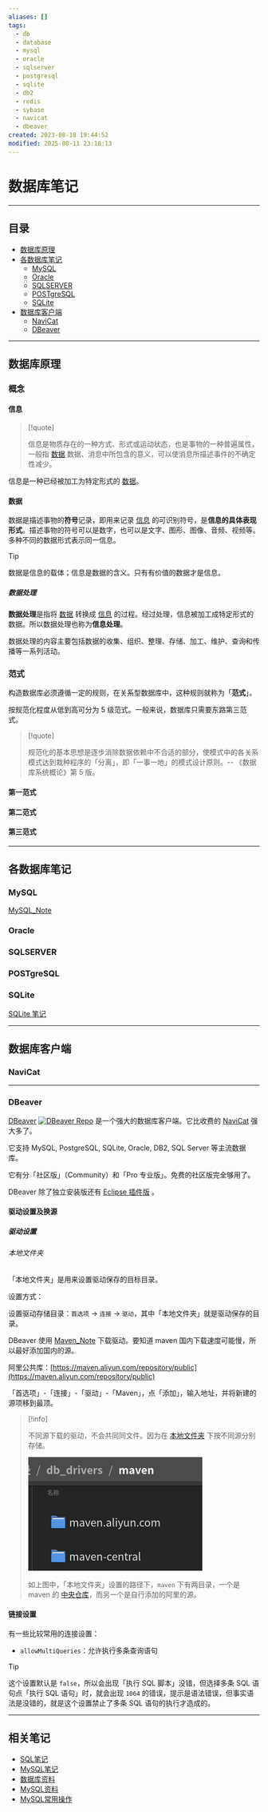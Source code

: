 ```yaml
---
aliases: []
tags:
  - db
  - database
  - mysql
  - oracle
  - sqlserver
  - postgresql
  - sqlite
  - db2
  - redis
  - sybase
  - navicat
  - dbeaver
created: 2023-08-18 19:44:52
modified: 2025-08-11 23:18:13
---
```


# 数据库笔记

---

## 目录

* [数据库原理](#数据库原理)
* [各数据库笔记](#各数据库笔记)
	* [MySQL](#MySQL)
	* [Oracle](#Oracle)
	* [SQLSERVER](#SQLSERVER)
	* [POSTgreSQL](#POSTgreSQL)
	* [SQLite](#SQLite)
* [数据库客户端](#database_client)
	* [NaviCat](#NaviCat)
	* [DBeaver](#DBeaver)

---

## 数据库原理

### 概念

#### 信息

> [!quote] 
> 
> 信息是物质存在的一种方式、形式或运动状态，也是事物的一种普遍属性，一般指 [数据](#数据) 数据、消息中所包含的意义，可以使消息所描述事件的不确定性减少。

信息是一种已经被加工为特定形式的 [数据](#数据)。

#### 数据

数据是描述事物的**符号**记录，即用来记录 [信息](#信息) 的可识别符号，是**信息的具体表现形式**。描述事物的符号可以是数字，也可以是文字、图形、图像、音频、视频等。多种不同的数据形式表示同一信息。

> [!tip] 
> 
> 数据是信息的载体；信息是数据的含义。只有有价值的数据才是信息。

##### 数据处理

**数据处理**是指将 [数据](#数据) 转换成 [信息](#信息) 的过程。经过处理，信息被加工成特定形式的数据。所以数据处理也称为**信息处理**。

数据处理的内容主要包括数据的收集、组织、整理、存储、加工、维护、查询和传播等一系列活动。

### 范式

构造数据库必须遵循一定的规则，在关系型数据库中，这种规则就称为「**范式**」。

按规范化程度从低到高可分为 5 级范式。一般来说，数据库只需要东路第三范式。

> [!quote] 
> 
> 规范化的基本思想是逐步消除数据依赖中不合适的部分，使模式中的各关系模式达到栽种程序的「分离」，即「一事一地」的模式设计原则。-- 《数据库系统概论》第 5 版。

#### 第一范式

#### 第二范式

#### 第三范式

---

## 各数据库笔记

### MySQL

[MySQL_Note](mysql/MySQL_Note.md)

### Oracle

### SQLSERVER

### POSTgreSQL

### SQLite

[SQLite 笔记](SQLite/SQLite_Note.md)

--- 

## <span id="database_client">数据库客户端</span>

### NaviCat

---

### DBeaver

[DBeaver](https://dbeaver.io/) [![DBeaver Repo](https://img.shields.io/github/stars/dbeaver/dbeaver?style=social)](https://github.com/dbeaver/dbeaver) 是一个强大的数据库客户端。它比收费的 [NaviCat](#NaviCat) 强大多了。

它支持 MySQL, PostgreSQL, SQLite, Oracle, DB2, SQL Server 等主流数据库。

它有分「社区版」（Community）和「Pro 专业版」。免费的社区版完全够用了。

DBeaver 除了独立安装版还有 [Eclipse 插件版](Java_Note.md#DBeaver) 。

#### 驱动设置及换源

##### 驱动设置

###### 本地文件夹

「本地文件夹」是用来设置驱动保存的目标目录。

设置方式：

设置驱动存储目录：`首选项` -> `连接` -> `驱动`，其中「本地文件夹」就是驱动保存的目录。

DBeaver 使用 [Maven_Note](../Java/Maven/Maven_Note.md) 下载驱动。要知道 maven 国内下载速度可能慢，所以最好添加国内的源。

阿里公共库：[https://maven.aliyun.com/repository/public](https://maven.aliyun.com/repository/public)

「首选项」-「连接」-「驱动」-「Maven」，点「添加」，输入地址，并将新建的源项移到最顶。

> [!info]
> 
> 不同源下载的驱动，不会共同同文件。因为在 [本地文件夹](#本地文件夹) 下按不同源分别存储。
>
> ![DBeaver driver 1](./DataBase_Note.assets/DBeaver_driver_d_1.png)
> 
> 如上图中，「本地文件夹」设置的路径下，`maven` 下有两目录，一个是 maven 的 [中央仓库](../Java/Maven/Maven_Note.md#中央仓库)，而另一个是自行添加的阿里的源。

#### 链接设置

有一些比较常用的连接设置：

* `allowMultiQueries`：允许执行多条查询语句
> [!tip] 
> 
> 这个设置默认是 `false`，所以会出现「执行 SQL 脚本」没错，但选择多条 SQL 语句点「执行 SQL 语句」时，就会出现 `1064` 的错误，提示是语法错误，但事实语法是没错的，就是这个设置禁止了多条 SQL 语句的执行才造成的。

---

## 相关笔记

* [SQL笔记](SQL_Note.md)
* [MySQL笔记](mysql/MySQL_Note.md)
* [数据库资料](mysql/DataBase_Material.md)
* [MySQL资料](mysql/MySQL_Material.md)
* [MySQL常用操作](mysql/MySQL常用操作.md)

